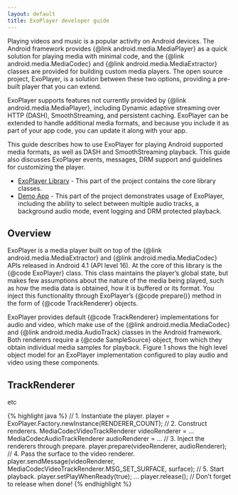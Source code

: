 ```yaml
---
layout: default
title: ExoPlayer developer guide
---
```


Playing videos and music is a popular activity on Android devices. The Android framework
provides {@link android.media.MediaPlayer} as a quick solution for playing media with minimal
code, and the {@link android.media.MediaCodec} and {@link android.media.MediaExtractor} classes
are provided for building custom media players. The open source project, ExoPlayer, is a
solution between these two options, providing a pre-built player that you can extend.

ExoPlayer supports features not currently provided by
{@link android.media.MediaPlayer}, including Dynamic adaptive streaming
over HTTP (DASH), SmoothStreaming, and persistent caching. ExoPlayer can be extended
to handle additional media formats, and because you include it as part of your app code,
you can update it along with your app.

This guide describes how to use ExoPlayer for playing Android supported media formats, as well as
DASH and SmoothStreaming playback. This guide also discusses ExoPlayer events, messages, DRM
support and guidelines for customizing the player.

* [ExoPlayer Library](https://github.com/google/ExoPlayer/tree/master/library) - This part of the
  project contains the core library classes.
* [Demo App](https://github.com/google/ExoPlayer/tree/master/demo) - This part of the project
  demonstrates usage of ExoPlayer, including the ability to select between multiple audio tracks,
  a background audio mode, event logging and DRM protected playback.

## Overview ##

ExoPlayer is a media player built on top of the {@link android.media.MediaExtractor} and
{@link android.media.MediaCodec} APIs released in Android 4.1 (API level 16). At the core of this
library is the {@code ExoPlayer} class. This class maintains the player’s global state, but makes few
assumptions about the nature of the media being played, such as how the media data is obtained,
how it is buffered or its format. You inject this functionality through ExoPlayer’s {@code
prepare()} method in the form of {@code TrackRenderer} objects.

ExoPlayer provides default {@code TrackRenderer} implementations for audio and
video, which make use of the {@link android.media.MediaCodec} and {@link android.media.AudioTrack}
classes in the Android framework. Both renderers require a {@code SampleSource} object, from which
they obtain individual media samples for playback. Figure 1 shows the high level object model for
an ExoPlayer implementation configured to play audio and video using these components.

## TrackRenderer ##

etc

{% highlight java %}
// 1. Instantiate the player.
player = ExoPlayer.Factory.newInstance(RENDERER_COUNT);
// 2. Construct renderers.
MediaCodecVideoTrackRenderer videoRenderer = …
MediaCodecAudioTrackRenderer audioRenderer = ...
// 3. Inject the renderers through prepare.
player.prepare(videoRenderer, audioRenderer);
// 4. Pass the surface to the video renderer.
player.sendMessage(videoRenderer, MediaCodecVideoTrackRenderer.MSG_SET_SURFACE,
        surface);
// 5. Start playback.
player.setPlayWhenReady(true);
...
player.release(); // Don’t forget to release when done!
{% endhighlight %}
